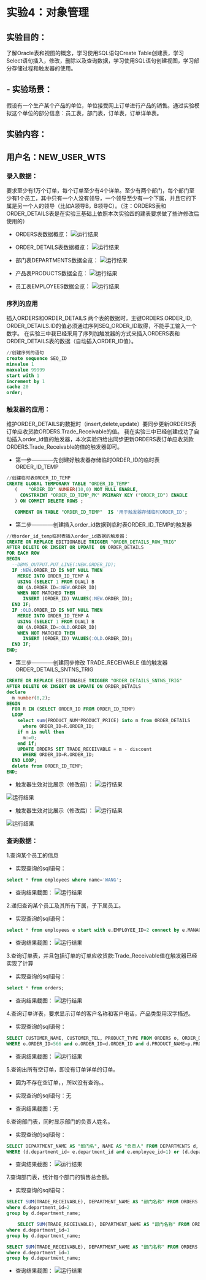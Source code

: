 # 实验4：对象管理

## 实验目的：
了解Oracle表和视图的概念，学习使用SQL语句Create Table创建表，学习Select语句插入，修改，删除以及查询数据，学习使用SQL语句创建视图，学习部分存储过程和触发器的使用。
## - 实验场景：
假设有一个生产某个产品的单位，单位接受网上订单进行产品的销售。通过实验模拟这个单位的部分信息：员工表，部门表，订单表，订单详单表。

## 实验内容：
## 用户名：NEW_USER_WTS
### 录入数据：
要求至少有1万个订单，每个订单至少有4个详单。至少有两个部门，每个部门至少有1个员工，其中只有一个人没有领导，一个领导至少有一个下属，并且它的下属是另一个人的领导（比如A领导B，B领导C）。（注：ORDERS表和ORDER_DETAILS表是在实验三基础上依照本次实验四的建表要求做了些许修改后使用的）

- ORDERS表数据概览：
![运行结果](https://github.com/wtsStudy/Oracle/blob/master/test4/数据_ORDERS.png )

- ORDER_DETAILS表数据概览：
![运行结果](https://github.com/wtsStudy/Oracle/blob/master/test4/数据_ORDER_DETAILS.png )

- 部门表DEPARTMENTS数据全览：
![运行结果](https://github.com/wtsStudy/Oracle/blob/master/test4/数据_DEPARTMENTS.png )

- 产品表PRODUCTS数据全览：
![运行结果](https://github.com/wtsStudy/Oracle/blob/master/test4/数据_PRODUCTS.png )

- 员工表EMPLOYEES数据全览：
![运行结果](https://github.com/wtsStudy/Oracle/blob/master/test4/数据_EMPLOYEES.png )

###  序列的应用
插入ORDERS和ORDER_DETAILS 两个表的数据时，主键ORDERS.ORDER_ID, ORDER_DETAILS.ID的值必须通过序列SEQ_ORDER_ID取得，不能手工输入一个数字。
在实验三中我已经采用了序列加触发器的方式来插入ORDERS表和ORDER_DETAILS表的数据（自动插入ORDER_ID值）。
```sql
//创建序列的语句
create sequence SEQ_ID
minvalue 1
maxvalue 99999
start with 1
increment by 1
cache 20
order;
```

###  触发器的应用：
维护ORDER_DETAILS的数据时（insert,delete,update）要同步更新ORDERS表订单应收货款ORDERS.Trade_Receivable的值。
我在实验三中已经创建成功了自动插入order_id值的触发器，本次实验四给出同步更新ORDERS表订单应收货款ORDERS.Trade_Receivable的值的触发器即可。
- 第一步————先创建好触发器存储临时ORDER_ID的临时表ORDER_ID_TEMP

```sql
//创建临时表ORDER_ID_TEMP
CREATE GLOBAL TEMPORARY TABLE "ORDER_ID_TEMP"
   (	"ORDER_ID" NUMBER(10,0) NOT NULL ENABLE,
	 CONSTRAINT "ORDER_ID_TEMP_PK" PRIMARY KEY ("ORDER_ID") ENABLE
   ) ON COMMIT DELETE ROWS ;

   COMMENT ON TABLE "ORDER_ID_TEMP"  IS '用于触发器存储临时ORDER_ID';
```

- 第二步————创建插入order_id数据到临时表ORDER_ID_TEMP的触发器
```sql
//给order_id_temp临时表插入order_id数据的触发器：
CREATE OR REPLACE EDITIONABLE TRIGGER "ORDER_DETAILS_ROW_TRIG"
AFTER DELETE OR INSERT OR UPDATE  ON ORDER_DETAILS
FOR EACH ROW
BEGIN
  --DBMS_OUTPUT.PUT_LINE(:NEW.ORDER_ID);
  IF :NEW.ORDER_ID IS NOT NULL THEN
    MERGE INTO ORDER_ID_TEMP A
    USING (SELECT 1 FROM DUAL) B
    ON (A.ORDER_ID=:NEW.ORDER_ID)
    WHEN NOT MATCHED THEN
      INSERT (ORDER_ID) VALUES(:NEW.ORDER_ID);
  END IF;
  IF :OLD.ORDER_ID IS NOT NULL THEN
    MERGE INTO ORDER_ID_TEMP A
    USING (SELECT 1 FROM DUAL) B
    ON (A.ORDER_ID=:OLD.ORDER_ID)
    WHEN NOT MATCHED THEN
      INSERT (ORDER_ID) VALUES(:OLD.ORDER_ID);
  END IF;
END;
```

- 第三步————创建同步修改 TRADE_RECEIVABLE 值的触发器ORDER_DETAILS_SNTNS_TRIG
```sql
CREATE OR REPLACE EDITIONABLE TRIGGER "ORDER_DETAILS_SNTNS_TRIG"
AFTER DELETE OR INSERT OR UPDATE ON ORDER_DETAILS
declare
  m number(8,2);
BEGIN
  FOR R IN (SELECT ORDER_ID FROM ORDER_ID_TEMP)
  LOOP
    select sum(PRODUCT_NUM*PRODUCT_PRICE) into m from ORDER_DETAILS
      where ORDER_ID=R.ORDER_ID;
    if m is null then
      m:=0;
    end if;
    UPDATE ORDERS SET TRADE_RECEIVABLE = m - discount
      WHERE ORDER_ID=R.ORDER_ID;
  END LOOP;
  delete from ORDER_ID_TEMP;
END;
```

- 触发器生效对比展示（修改前）：
![运行结果](https://github.com/wtsStudy/Oracle/blob/master/test4/同步更新_修改前_ORDER_DETAILS.png )

![运行结果](https://github.com/wtsStudy/Oracle/blob/master/test4/同步更新_修改前_ORDERS.png )

- 触发器生效对比展示（修改后）：
![运行结果](https://github.com/wtsStudy/Oracle/blob/master/test4/同步更新_修改后_ORDER_DETAILS.png )

![运行结果](https://github.com/wtsStudy/Oracle/blob/master/test4/同步更新_修改后_ORDERS.png )


###  查询数据：
1.查询某个员工的信息
- 实现查询的sql语句：
```sql
select * from employees where name='WANG';
```

- 查询结果截图：
![运行结果](https://github.com/wtsStudy/Oracle/blob/master/test4/查询1_某个员工信息.png )

2.递归查询某个员工及其所有下属，子下属员工。
- 实现查询的sql语句：
```sql
select * from employees e start with e.EMPLOYEE_ID=2 connect by e.MANAGER_ID=prior e.EMPLOYEE_ID;
```

- 查询结果截图：
![运行结果](https://github.com/wtsStudy/Oracle/blob/master/test4/查询2_递归查询.png )

3.查询订单表，并且包括订单的订单应收货款:Trade_Receivable值在触发器已经实现了计算
- 实现查询的sql语句：
```sql
select * from orders;
```

- 查询结果截图：
![运行结果](https://github.com/wtsStudy/Oracle/blob/master/test4/查询3_应收货款.png )

4.查询订单详表，要求显示订单的客户名称和客户电话，产品类型用汉字描述。
- 实现查询的sql语句：
```sql
SELECT CUSTOMER_NAME, CUSTOMER_TEL, PRODUCT_TYPE FROM ORDERS o, ORDER_DETAILS d, PRODUCTS p 
WHERE o.ORDER_ID=566 and o.ORDER_ID=d.ORDER_ID and d.PRODUCT_NAME=p.PRODUCT_NAME;
```

- 查询结果截图：
![运行结果](https://github.com/wtsStudy/Oracle/blob/master/test4/查询4_客户名字等等.png )

5.查询出所有空订单，即没有订单详单的订单。
- 因为不存在空订单，，所以没有查询。。
- 实现查询的sql语句：无

- 查询结果截图：无

6.查询部门表，同时显示部门的负责人姓名。
- 实现查询的sql语句：
```sql
SELECT DEPARTMENT_NAME AS "部门名", NAME AS "负责人" FROM DEPARTMENTS d, EMPLOYEES e
WHERE (d.department_id= e.department_id and e.employee_id=1) or (d.department_id= e.department_id and e.employee_id=3);
```

- 查询结果截图：
![运行结果](https://github.com/wtsStudy/Oracle/blob/master/test4/查询6_部门名和负责人.png )

7.查询部门表，统计每个部门的销售总金额。
- 实现查询的sql语句：
```sql
SELECT SUM(TRADE_RECEIVABLE), DEPARTMENT_NAME AS "部门名称" FROM ORDERS partition(PARTITION_BEFORE_2019), DEPARTMENTS d
where d.department_id=2
group by d.department_name;

	SELECT SUM(TRADE_RECEIVABLE), DEPARTMENT_NAME AS "部门名称" FROM ORDERS partition(PARTITION_BEFORE_2018), DEPARTMENTS d
where d.department_id=1
group by d.department_name;

SELECT SUM(TRADE_RECEIVABLE), DEPARTMENT_NAME AS "部门名称" FROM ORDERS partition(PARTITION_BEFORE_2017), DEPARTMENTS d
where d.department_id=1
group by d.department_name;
```

- 查询结果截图：
![运行结果](https://github.com/wtsStudy/Oracle/blob/master/test4/查询7_部门销售总金额.png )
